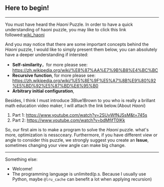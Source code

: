 ## Here to begin!
---
You must have heard the *Haoni* Puzzle. In order to have a quick understanding of haoni puzzle, you may like to click this link followed:[wiki_haoni](https://zh.wikipedia.org/wiki/%E6%B1%89%E8%AF%BA%E5%A1%94)

And you may notice that there are some important concepts behind the *Haoni* puzzle, I would like to simply present them below, you can absolutely have a deeper understanding if intersted:
+ **Self-similarity**，for more please see: https://zh.wikipedia.org/wiki/%E8%87%AA%E7%9B%B8%E4%BC%BC
+ **Recursive function**, for more please see: https://zh.wikipedia.org/wiki/%E5%8E%9F%E5%A7%8B%E9%80%92%E5%BD%92%E5%87%BD%E6%95%B0
+ **Arbitrary initial configuration**, 

Besides, I think I must introduce 3Blue1Brown to you who is really a brillant math education video maker, I will attach the link below.(About *Haoni*)
1. Part 1: https://www.youtube.com/watch?v=2SUvWfNJSsM&t=745s
2. Part 2: https://www.youtube.com/watch?v=bdMfjfT0lKk

So, our first aim is to make a program to solve the *Haoni* puzzle. what's more, optimization is nesscceary. Furthermore, if you have different view or angle to consider this puzzle, we strongly suggest you create an **Issue**, sometimes changing your view angle can make big change.

---
Something else:
+ Welcome!
+ The programming language is unlimited(p.s. Because I usually use Python, maybe `@lru_cache` can benefit a lot when applying recursion)

